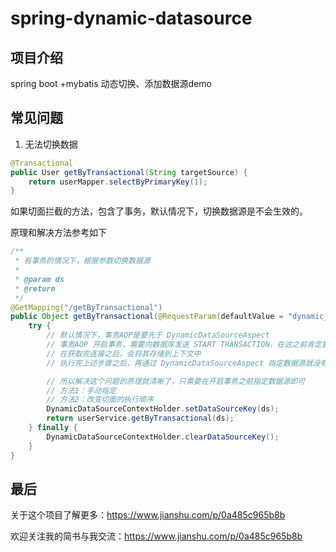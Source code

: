 # spring-dynamic-datasource

## 项目介绍
spring boot +mybatis 动态切换、添加数据源demo

## 常见问题

1. 无法切换数据
```java
@Transactional
public User getByTransactional(String targetSource) {
    return userMapper.selectByPrimaryKey(1);
}
```
如果切面拦截的方法，包含了事务，默认情况下，切换数据源是不会生效的。

原理和解决方法参考如下
```java
/**
 * 有事务的情况下，根据参数切换数据源
 *
 * @param ds
 * @return
 */
@GetMapping("/getByTransactional")
public Object getByTransactional(@RequestParam(defaultValue = "dynamic_db0") String ds) {
    try {
        // 默认情况下，事务AOP是要先于 DynamicDataSourceAspect
        // 事务AOP 开启事务，需要向数据库发送 START TRANSACTION，在这之前肯定要通过 DataSource#getConnection 获取连接
        // 在获取完连接之后，会将其存储到上下文中
        // 执行完上述步骤之后，再通过 DynamicDataSourceAspect 指定数据源就没有用了，因为当前线程不会再去调用 DataSource#getConnection 了

        // 所以解决这个问题的原理就清晰了，只需要在开启事务之前指定数据源即可
        // 方法1：手动指定
        // 方法2：改变切面的执行顺序
        DynamicDataSourceContextHolder.setDataSourceKey(ds);
        return userService.getByTransactional(ds);
    } finally {
        DynamicDataSourceContextHolder.clearDataSourceKey();
    }
}
```

## 最后
关于这个项目了解更多：https://www.jianshu.com/p/0a485c965b8b

欢迎关注我的简书与我交流：https://www.jianshu.com/p/0a485c965b8b